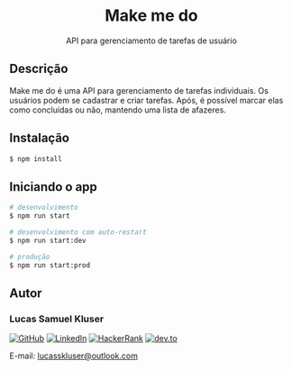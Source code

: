 <h1 align="center">
  Make me do
</h1>
  <p align="center">API para gerenciamento de tarefas de usuário</p>

## Descrição

Make me do é uma API para gerenciamento de tarefas individuais. Os usuários podem se cadastrar e criar tarefas. Após, é possível marcar elas como concluídas ou não, mantendo uma lista de afazeres.

## Instalação

```bash
$ npm install
```

## Iniciando o app

```bash
# desenvolvimento
$ npm run start

# desenvolvimento com auto-restart
$ npm run start:dev

# produção
$ npm run start:prod
```

## Autor

<h3><b>Lucas Samuel Kluser</b></h3>

[![GitHub](https://img.shields.io/badge/GitHub-lucasskluser-red?logo=GitHub)](https://www.github.com/lucasskluser)
[![LinkedIn](https://img.shields.io/badge/LinkedIn-lucasskluser-blue?logo=linkedin)](https://www.linkedin.com/in/lucasskluser)
[![HackerRank](https://img.shields.io/badge/HackerRank-lucasskluser-green?logo=hackerrank)](https://www.hackerrank.com/lucasskluser)
[![dev.to](https://img.shields.io/badge/dev.to-lucasskluser-yellow)](https://dev.to/lucasskluser)

E-mail: <a href="mailto:lucasskluser@outlook.com">lucasskluser@outlook.com</a>

